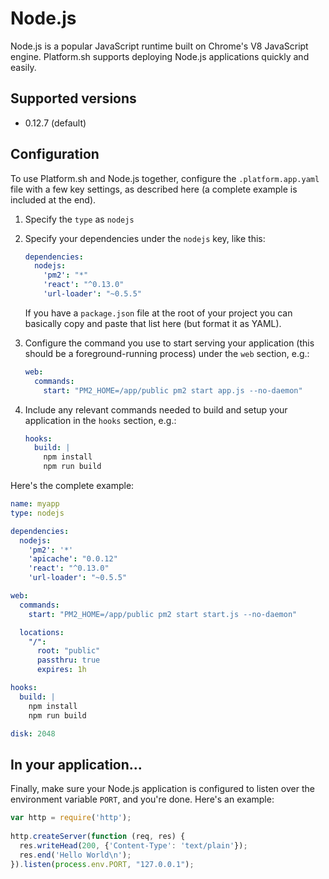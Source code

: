 # Node.js

Node.js is a popular JavaScript runtime built on Chrome's V8 JavaScript engine.
 Platform.sh supports deploying Node.js applications quickly and easily.

## Supported versions

* 0.12.7 (default)

## Configuration

To use Platform.sh and Node.js together, configure the ``.platform.app.yaml``
file with a few key settings, as described here (a complete example is included
at the end).

1. Specify the `type` as ``nodejs``
2. Specify your dependencies under the `nodejs` key, like this:

   ```yaml
   dependencies:
     nodejs:
       'pm2': "*"
       'react': "^0.13.0"
       'url-loader': "~0.5.5"
   ```
   If you have a `package.json` file at the root of your project you can
   basically copy and paste that list here (but format it as YAML).
3. Configure the command you use to start serving your application (this should
   be a foreground-running process) under the `web` section, e.g.:

   ```yaml
   web:
     commands:
       start: "PM2_HOME=/app/public pm2 start app.js --no-daemon"
   ```

4. Include any relevant commands needed to build and setup your application in
   the `hooks` section, e.g.:

   ```yaml
   hooks:
     build: |
       npm install
       npm run build
   ```

Here's the complete example:

```yaml
name: myapp
type: nodejs

dependencies:
  nodejs:
    'pm2': '*'
    'apicache': "0.0.12"
    'react': "^0.13.0"
    'url-loader': "~0.5.5"

web:
  commands:
    start: "PM2_HOME=/app/public pm2 start start.js --no-daemon"

  locations:
    "/":
      root: "public"
      passthru: true
      expires: 1h

hooks:
  build: |
    npm install
    npm run build

disk: 2048
```

## In your application...
Finally, make sure your Node.js application is configured to listen over the
environment variable ``PORT``, and you're done. Here's an example:

```javascript
var http = require('http');
   
http.createServer(function (req, res) {
  res.writeHead(200, {'Content-Type': 'text/plain'});
  res.end('Hello World\n');
}).listen(process.env.PORT, "127.0.0.1");
```

